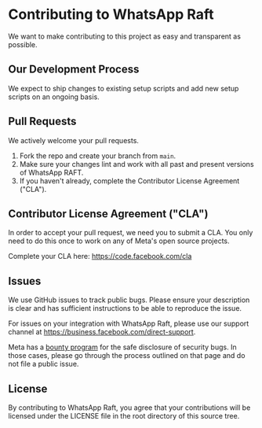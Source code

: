 # Contributing to WhatsApp Raft
We want to make contributing to this project as easy and transparent as
possible.

## Our Development Process
We expect to ship changes to existing setup scripts and add new setup scripts on an ongoing basis.

## Pull Requests
We actively welcome your pull requests.

1. Fork the repo and create your branch from `main`.
2. Make sure your changes lint and work with all past and present versions of WhatsApp RAFT.
3. If you haven't already, complete the Contributor License Agreement ("CLA").

## Contributor License Agreement ("CLA")
In order to accept your pull request, we need you to submit a CLA. You only need
to do this once to work on any of Meta's open source projects.

Complete your CLA here: <https://code.facebook.com/cla>

## Issues
We use GitHub issues to track public bugs. Please ensure your description is
clear and has sufficient instructions to be able to reproduce the issue.

For issues on your integration with WhatsApp Raft, please use our
support channel at <https://business.facebook.com/direct-support>.

Meta has a [bounty program](https://www.facebook.com/whitehat/) for the safe
disclosure of security bugs. In those cases, please go through the process
outlined on that page and do not file a public issue.

## License
By contributing to WhatsApp Raft, you agree that your contributions will be licensed
under the LICENSE file in the root directory of this source tree.

